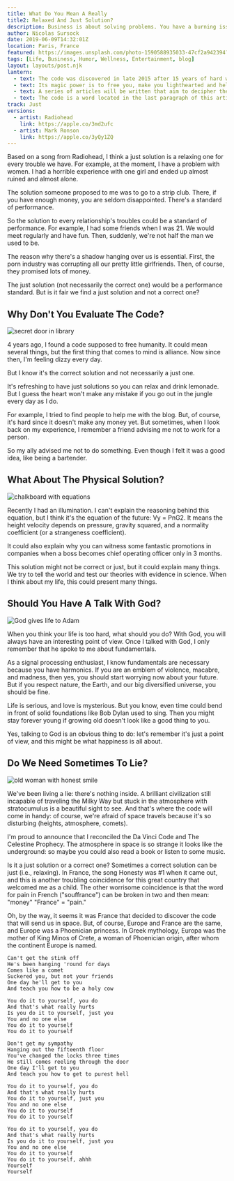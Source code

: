 ```yaml
---
title: What Do You Mean A Really
title2: Relaxed And Just Solution?
description: Business is about solving problems. You have a burning issue and someone will find a cure. So, what's the hint for humanity to become the best version of itself?
author: Nicolas Sursock
date: 2019-06-09T14:32:01Z
location: Paris, France
featured: https://images.unsplash.com/photo-1590588935033-47cf2a942394?ixlib=rb-1.2.1&ixid=MnwxMjA3fDB8MHxwaG90by1wYWdlfHx8fGVufDB8fHx8&auto=format&fit=crop
tags: [Life, Business, Humor, Wellness, Entertainment, blog]
layout: layouts/post.njk
lantern:
  - text: The code was discovered in late 2015 after 15 years of hard work and free association. It was located in a song by Serge Gainsbourg.
  - text: Its magic power is to free you, make you lighthearted and help you meditate. But it's not clear yet what else the code can do.
  - text: A series of articles will be written that aim to decipher the code. For example, it might mean that dissuasion could create a perfect society.
  - text: The code is a word located in the last paragraph of this article. Fans of Led Zeppelin will find it easily.
track: Just
versions:
  - artist: Radiohead
    link: https://apple.co/3md2ufc
  - artist: Mark Ronson
    link: https://apple.co/3yQy1ZQ
---
```


Based on a song from Radiohead, I think a just solution is a relaxing one for every trouble we have. For example, at the moment, I have a problem with women. I had a horrible experience with one girl and ended up almost ruined and almost alone.

The solution someone proposed to me was to go to a strip club. There, if you have enough money, you are seldom disappointed. There's a standard of performance.

So the solution to every relationship's troubles could be a standard of performance. For example, I had some friends when I was 21. We would meet regularly and have fun. Then, suddenly, we're not half the man we used to be.

The reason why there's a shadow hanging over us is essential. First, the porn industry was corrupting all our pretty little girlfriends. Then, of course, they promised lots of money.

The just solution (not necessarily the correct one) would be a performance standard. But is it fair we find a just solution and not a correct one?

## Why Don't You Evaluate The Code?

<aside class="md:-mr-56 md:float-right w-full md:w-2/3 md:px-8">
  <img x-intersect.once.ratio-0="$el.src = $el.dataset.src" class="rounded-lg" alt="secret door in library" data-src="https://images.unsplash.com/photo-1511075675422-c8e008f749d7?ixlib=rb-1.2.1&ixid=MnwxMjA3fDB8MHxwaG90by1wYWdlfHx8fGVufDB8fHx8&auto=format&fit=crop&q=80&w=800&h=600">
</aside>

4 years ago, I found a code supposed to free humanity. It could mean several things, but the first thing that comes to mind is alliance. Now since then, I'm feeling dizzy every day.

But I know it's the correct solution and not necessarily a just one.

It's refreshing to have just solutions so you can relax and drink lemonade. But I guess the heart won't make any mistake if you go out in the jungle every day as I do.

For example, I tried to find people to help me with the blog. But, of course, it's hard since it doesn't make any money yet. But sometimes, when I look back on my experience, I remember a friend advising me not to work for a person.

So my ally advised me not to do something. Even though I felt it was a good idea, like being a bartender.

## What About The Physical Solution?

<aside class="md:-ml-56 md:float-left w-full md:w-2/3 md:px-8">
  <img x-intersect.once.ratio-0="$el.src = $el.dataset.src" class="rounded-lg" alt="chalkboard with equations" data-src="https://images.unsplash.com/photo-1636466497217-26a8cbeaf0aa?ixlib=rb-1.2.1&ixid=MnwxMjA3fDB8MHxwaG90by1wYWdlfHx8fGVufDB8fHx8&auto=format&fit=crop&q=80&w=800&h=600">
</aside>

Recently I had an illumination. I can't explain the reasoning behind this equation, but I think it's the equation of the future: Vy = PnG2. It means the height velocity depends on pressure, gravity squared, and a normality coefficient (or a strangeness coefficient).

It could also explain why you can witness some fantastic promotions in companies when a boss becomes chief operating officer only in 3 months.

This solution might not be correct or just, but it could explain many things. We try to tell the world and test our theories with evidence in science. When I think about my life, this could present many things.

## Should You Have A Talk With God?

<aside class="md:-mr-56 md:float-right w-full md:w-2/3 md:px-8">
  <img x-intersect.once.ratio-0="$el.src = $el.dataset.src" class="rounded-lg" alt="God gives life to Adam" data-src="https://images.unsplash.com/photo-1574626647213-a5cc26f91021?ixlib=rb-1.2.1&ixid=MnwxMjA3fDB8MHxwaG90by1wYWdlfHx8fGVufDB8fHx8&auto=format&fit=crop&q=80&w=800&h=600">
</aside>

When you think your life is too hard, what should you do? With God, you will always have an interesting point of view. Once I talked with God, I only remember that he spoke to me about fundamentals.

As a signal processing enthusiast, I know fundamentals are necessary because you have harmonics. If you are an emblem of violence, macabre, and madness, then yes, you should start worrying now about your future. But if you respect nature, the Earth, and our big diversified universe, you should be fine.

Life is serious, and love is mysterious. But you know, even time could bend in front of solid foundations like Bob Dylan used to sing. Then you might stay forever young if growing old doesn't look like a good thing to you.

Yes, talking to God is an obvious thing to do: let's remember it's just a point of view, and this might be what happiness is all about.

## Do We Need Sometimes To Lie?

<aside class="md:-ml-56 md:float-left w-full md:w-2/3 md:px-8">
  <img x-intersect.once.ratio-0="$el.src = $el.dataset.src" class="rounded-lg" alt="old woman with honest smile" data-src="https://images.unsplash.com/flagged/photo-1571046423953-30c053888852?ixlib=rb-1.2.1&ixid=MnwxMjA3fDB8MHxwaG90by1wYWdlfHx8fGVufDB8fHx8&auto=format&fit=crop&q=80&w=800&h=600">
</aside>

We've been living a lie: there's nothing inside. A brilliant civilization still incapable of traveling the Milky Way but stuck in the atmosphere with stratocumulus is a beautiful sight to see. And that's where the code will come in handy: of course, we're afraid of space travels because it's so disturbing (heights, atmosphere, comets).

<template x-if="!((!$store.auth.user || ($store.auth.user && !paymentMade)) && percent > 15 && !processFinished)"><p>With a word, we will get what we came for: <span x-text="'{{ env.rosebud }}'"></span>.</p></template> I'm proud to announce that I reconciled the Da Vinci Code and The Celestine Prophecy. The atmosphere in space is so strange it looks like the underground: so maybe you could also read a book or listen to some music.

Is it a just solution or a correct one? Sometimes a correct solution can be just (i.e., relaxing). In France, the song Honesty was #1 when it came out, and this is another troubling coincidence for this great country that welcomed me as a child. The other worrisome coincidence is that the word for pain in French ("souffrance") can be broken in two and then mean: "money" "France" = "pain."

Oh, by the way, it seems it was France that decided to discover the code that will send us in space. But, of course, Europe and France are the same, and Europe was a Phoenician princess. In Greek mythology, Europa was the mother of King Minos of Crete, a woman of Phoenician origin, after whom the continent Europe is named.

```
Can't get the stink off
He's been hanging 'round for days
Comes like a comet
Suckered you, but not your friends
One day he'll get to you
And teach you how to be a holy cow

You do it to yourself, you do
And that's what really hurts
Is you do it to yourself, just you
You and no one else
You do it to yourself
You do it to yourself

Don't get my sympathy
Hanging out the fifteenth floor
You've changed the locks three times
He still comes reeling through the door
One day I'll get to you
And teach you how to get to purest hell

You do it to yourself, you do
And that's what really hurts
You do it to yourself, just you
You and no one else
You do it to yourself
You do it to yourself

You do it to yourself, you do
And that's what really hurts
Is you do it to yourself, just you
You and no one else
You do it to yourself
You do it to yourself, ahhh
Yourself
Yourself
```
